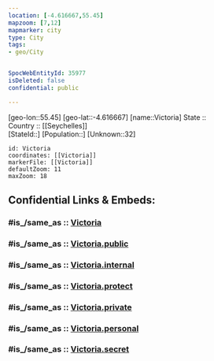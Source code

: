 ```yaml
---
location: [-4.616667,55.45] 
mapzoom: [7,12] 
mapmarker: city 
type: City
tags:
- geo/City


SpocWebEntityId: 35977
isDeleted: false
confidential: public

---
```

[geo-lon::55.45] 
[geo-lat::-4.616667] 
[name::Victoria] 
State ::  
Country :: [[Seychelles]]  
[StateId::] 
[Population::] 
[Unknown::32] 


```leaflet
id: Victoria
coordinates: [[Victoria]] 
markerFile: [[Victoria]] 
defaultZoom: 11 
maxZoom: 18
```


## Confidential Links & Embeds: 

### #is_/same_as :: [Victoria](/_Standards/Earth/Continent/Africa/Africa~East/Seychelles/Regions~Seychelles/English_River/City/Victoria.md) 

### #is_/same_as :: [Victoria.public](/_public/Earth/Continent/Africa/Africa~East/Seychelles/Regions~Seychelles/English_River/City/Victoria.public.md) 

### #is_/same_as :: [Victoria.internal](/_internal/Earth/Continent/Africa/Africa~East/Seychelles/Regions~Seychelles/English_River/City/Victoria.internal.md) 

### #is_/same_as :: [Victoria.protect](/_protect/Earth/Continent/Africa/Africa~East/Seychelles/Regions~Seychelles/English_River/City/Victoria.protect.md) 

### #is_/same_as :: [Victoria.private](/_private/Earth/Continent/Africa/Africa~East/Seychelles/Regions~Seychelles/English_River/City/Victoria.private.md) 

### #is_/same_as :: [Victoria.personal](/_personal/Earth/Continent/Africa/Africa~East/Seychelles/Regions~Seychelles/English_River/City/Victoria.personal.md) 

### #is_/same_as :: [Victoria.secret](/_secret/Earth/Continent/Africa/Africa~East/Seychelles/Regions~Seychelles/English_River/City/Victoria.secret.md)


